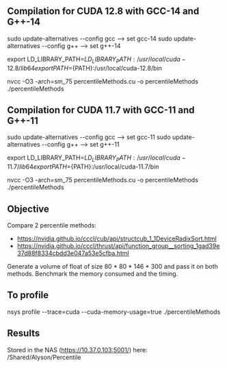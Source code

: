 ## Compilation for CUDA 12.8 with GCC-14 and G++-14
sudo update-alternatives --config gcc  --> set gcc-14
sudo update-alternatives --config g++  --> set g++-14

export LD_LIBRARY_PATH=${LD_LIBRARY_PATH}:/usr/local/cuda-12.8/lib64
export PATH=${PATH}:/usr/local/cuda-12.8/bin

nvcc -O3 -arch=sm_75 percentileMethods.cu -o percentileMethods
./percentileMethods

## Compilation for CUDA 11.7 with GCC-11 and G++-11
sudo update-alternatives --config gcc  --> set gcc-11
sudo update-alternatives --config g++  --> set g++-11

export LD_LIBRARY_PATH=${LD_LIBRARY_PATH}:/usr/local/cuda-11.7/lib64
export PATH=${PATH}:/usr/local/cuda-11.7/bin

nvcc -O3 -arch=sm_75 percentileMethods.cu -o percentileMethods
./percentileMethods

## Objective
Compare 2 percentile methods:
 - https://nvidia.github.io/cccl/cub/api/structcub_1_1DeviceRadixSort.html
 - https://nvidia.github.io/cccl/thrust/api/function_group__sorting_1gad39e37d88f8334cbdd3e047a53e5cfba.html

 Generate a volume of float of size 80 * 80 * 146 * 300 and pass it on both methods.
 Benchmark the memory consumed and the timing.

 ## To profile
 nsys profile --trace=cuda --cuda-memory-usage=true ./percentileMethods

 ## Results
 Stored in the NAS (https://10.37.0.103:5001/) here: /Shared/Alyson/Percentile